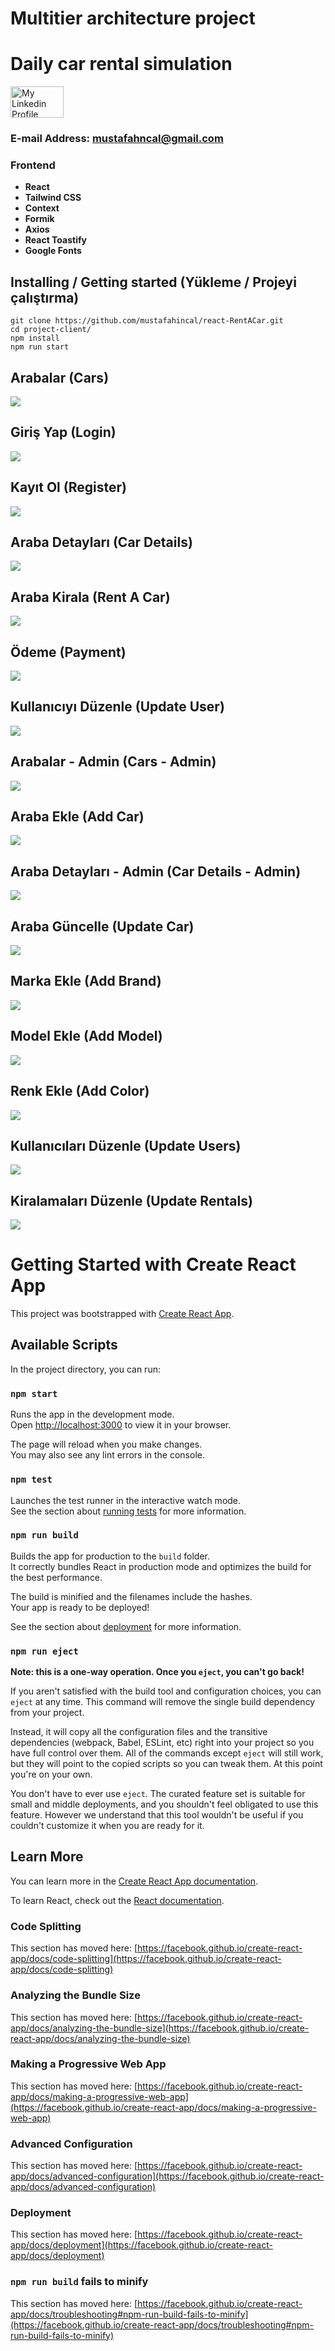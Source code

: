 # Multitier architecture project

# Daily car rental simulation

<a href = "https://www.linkedin.com/in/mustafahincal/"><img src = "https://marka-logo.com/wp-content/uploads/2020/04/Linkedin-Logo.png" width = "85" height = "50" alt = "My Linkedin Profile"/></a>

### E-mail Address: mustafahncal@gmail.com

### **Frontend**

- **React**
- **Tailwind CSS**
- **Context**
- **Formik**
- **Axios**
- **React Toastify**
- **Google Fonts**
  <br>

## **Installing / Getting started (Yükleme / Projeyi çalıştırma)**

```shell
git clone https://github.com/mustafahincal/react-RentACar.git
cd project-client/
npm install
npm run start
```

## Arabalar (Cars)

![](imagesForReadme/arabalar.png)

## Giriş Yap (Login)

![](imagesForReadme/login.png)

## Kayıt Ol (Register)

![](imagesForReadme/register.png)

## Araba Detayları (Car Details)

![](imagesForReadme/cardetails.png)

## Araba Kirala (Rent A Car)

![](imagesForReadme/rent.png)

## Ödeme (Payment)

![](imagesForReadme/payment.png)

## Kullanıcıyı Düzenle (Update User)

![](imagesForReadme/updateuser.png)

## Arabalar - Admin (Cars - Admin)

![](imagesForReadme/arabalarAdmin.png)

## Araba Ekle (Add Car)

![](imagesForReadme/addCar.png)

## Araba Detayları - Admin (Car Details - Admin)

![](imagesForReadme/cardetailsAdmin.png)

## Araba Güncelle (Update Car)

![](imagesForReadme/updateCar.png)

## Marka Ekle (Add Brand)

![](imagesForReadme/addbrand.png)

## Model Ekle (Add Model)

![](imagesForReadme/addmodel.png)

## Renk Ekle (Add Color)

![](imagesForReadme/addColor.png)

## Kullanıcıları Düzenle (Update Users)

![](imagesForReadme/adminUsers.png)

## Kiralamaları Düzenle (Update Rentals)

![](imagesForReadme/updateRentals.png)

# Getting Started with Create React App

This project was bootstrapped with [Create React App](https://github.com/facebook/create-react-app).

## Available Scripts

In the project directory, you can run:

### `npm start`

Runs the app in the development mode.\
Open [http://localhost:3000](http://localhost:3000) to view it in your browser.

The page will reload when you make changes.\
You may also see any lint errors in the console.

### `npm test`

Launches the test runner in the interactive watch mode.\
See the section about [running tests](https://facebook.github.io/create-react-app/docs/running-tests) for more information.

### `npm run build`

Builds the app for production to the `build` folder.\
It correctly bundles React in production mode and optimizes the build for the best performance.

The build is minified and the filenames include the hashes.\
Your app is ready to be deployed!

See the section about [deployment](https://facebook.github.io/create-react-app/docs/deployment) for more information.

### `npm run eject`

**Note: this is a one-way operation. Once you `eject`, you can't go back!**

If you aren't satisfied with the build tool and configuration choices, you can `eject` at any time. This command will remove the single build dependency from your project.

Instead, it will copy all the configuration files and the transitive dependencies (webpack, Babel, ESLint, etc) right into your project so you have full control over them. All of the commands except `eject` will still work, but they will point to the copied scripts so you can tweak them. At this point you're on your own.

You don't have to ever use `eject`. The curated feature set is suitable for small and middle deployments, and you shouldn't feel obligated to use this feature. However we understand that this tool wouldn't be useful if you couldn't customize it when you are ready for it.

## Learn More

You can learn more in the [Create React App documentation](https://facebook.github.io/create-react-app/docs/getting-started).

To learn React, check out the [React documentation](https://reactjs.org/).

### Code Splitting

This section has moved here: [https://facebook.github.io/create-react-app/docs/code-splitting](https://facebook.github.io/create-react-app/docs/code-splitting)

### Analyzing the Bundle Size

This section has moved here: [https://facebook.github.io/create-react-app/docs/analyzing-the-bundle-size](https://facebook.github.io/create-react-app/docs/analyzing-the-bundle-size)

### Making a Progressive Web App

This section has moved here: [https://facebook.github.io/create-react-app/docs/making-a-progressive-web-app](https://facebook.github.io/create-react-app/docs/making-a-progressive-web-app)

### Advanced Configuration

This section has moved here: [https://facebook.github.io/create-react-app/docs/advanced-configuration](https://facebook.github.io/create-react-app/docs/advanced-configuration)

### Deployment

This section has moved here: [https://facebook.github.io/create-react-app/docs/deployment](https://facebook.github.io/create-react-app/docs/deployment)

### `npm run build` fails to minify

This section has moved here: [https://facebook.github.io/create-react-app/docs/troubleshooting#npm-run-build-fails-to-minify](https://facebook.github.io/create-react-app/docs/troubleshooting#npm-run-build-fails-to-minify)
